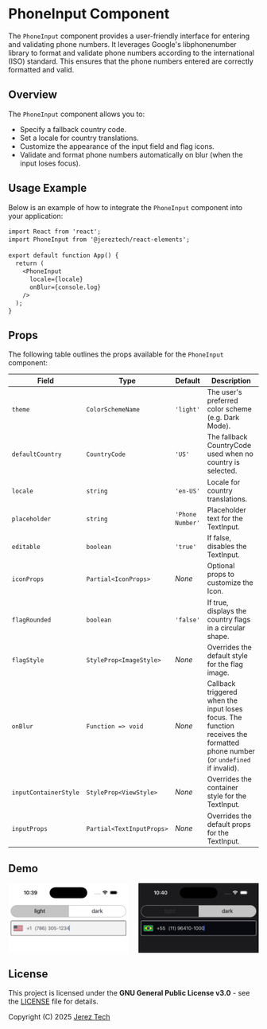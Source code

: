 # PhoneInput Component

The `PhoneInput` component provides a user-friendly interface for entering and validating phone numbers. It leverages Google's libphonenumber library to format and validate phone numbers according to the international (ISO) standard. This ensures that the phone numbers entered are correctly formatted and valid.

## Overview

The `PhoneInput` component allows you to:
- Specify a fallback country code.
- Set a locale for country translations.
- Customize the appearance of the input field and flag icons.
- Validate and format phone numbers automatically on blur (when the input loses focus).

## Usage Example

Below is an example of how to integrate the `PhoneInput` component into your application:

```tsx
import React from 'react';
import PhoneInput from '@jereztech/react-elements';

export default function App() {
  return (
    <PhoneInput
      locale={locale}
      onBlur={console.log}
    />
  );
}
```

## Props

The following table outlines the props available for the `PhoneInput` component:

| Field                 | Type                                  | Default | Description                                                                                                                  |
|-----------------------|---------------------------------------|---------|------------------------------------------------------------------------------------------------------------------------------|
| `theme`               | `ColorSchemeName`                     | `'light'`  | The user's preferred color scheme (e.g. Dark Mode).                                                                         |
| `defaultCountry`      | `CountryCode`                         | `'US'`  | The fallback CountryCode used when no country is selected.                                                                  |
| `locale`              | `string`                              | `'en-US'`  | Locale for country translations.                                                                                           |
| `placeholder`         | `string`                              | `'Phone Number'`  | Placeholder text for the TextInput.                                                                                        |
| `editable`            | `boolean`                             | `'true'`  | If false, disables the TextInput.                                                                                          |
| `iconProps`           | `Partial<IconProps>`                  | _None_  | Optional props to customize the Icon.                                                                                      |
| `flagRounded`         | `boolean`                             | `'false'`  | If true, displays the country flags in a circular shape.                                                                   |
| `flagStyle`           | `StyleProp<ImageStyle>`               | _None_  | Overrides the default style for the flag image.                                                                            |
| `onBlur`              | `Function => void` | _None_  | Callback triggered when the input loses focus. The function receives the formatted phone number (or `undefined` if invalid). |
| `inputContainerStyle` | `StyleProp<ViewStyle>`                | _None_  | Overrides the container style for the TextInput.                                                                           |
| `inputProps`          | `Partial<TextInputProps>`             | _None_  | Overrides the default props for the TextInput.                                                                             |

## Demo

<div style="display: flex; justify-content: space-between; align-items: center;">
  <img src="../../assets/images/demo/phone-light.png" style="width: 48%;"/>
  <img src="../../assets/images/demo/phone-dark.png" style="width: 48%;"/>
</div>

## License

This project is licensed under the **GNU General Public License v3.0** - see the [LICENSE](../../../LICENSE) file for details.

Copyright (C) 2025 [Jerez Tech](https://jereztech.com)